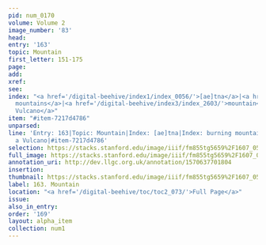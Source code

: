 ```yaml
---
pid: num_0170
volume: Volume 2
image_number: '83'
head: 
entry: '163'
topic: Mountain
first_letter: 151-175
page: 
add: 
xref: 
see: 
index: "<a href='/digital-beehive/index1/index_0056/'>[ae]tna</a>|<a href='/digital-beehive/index1/index_0484/'>burning
  mountains</a>|<a href='/digital-beehive/index3/index_2603/'>mountain</a>|<a href='/digital-beehive/index5/index_4452/'>a
  Vulcano</a>"
item: "#item-7217d4786"
unparsed: 
line: 'Entry: 163|Topic: Mountain|Index: [ae]tna|Index: burning mountains|Index: mountain|Index:
  a Vulcano|#item-7217d4786'
selection: https://stacks.stanford.edu/image/iiif/fm855tg5659%2F1607_0550/276,1269,3105,532/full/0/default.jpg
full_image: https://stacks.stanford.edu/image/iiif/fm855tg5659%2F1607_0550/full/full/0/default.jpg
annotation_uri: http://dev.llgc.org.uk/annotation/1570637701804
insertion: 
thumbnail: https://stacks.stanford.edu/image/iiif/fm855tg5659%2F1607_0550/276,1269,600,180/250,/0/default.jpg
label: 163. Mountain
location: "<a href='/digital-beehive/toc/toc2_073/'>Full Page</a>"
issue: 
also_in_entry: 
order: '169'
layout: alpha_item
collection: num1
---
```

